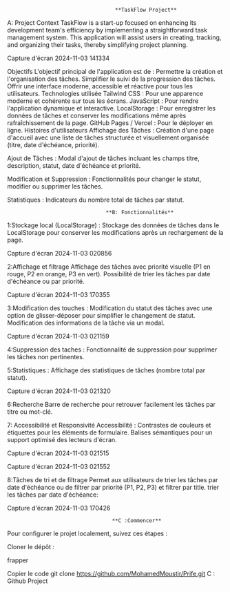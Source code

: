 
                                       **TaskFlow Project**
A: Project Context TaskFlow is a start-up focused on enhancing its development team's efficiency by implementing a straightforward task management system. This application will assist users in creating, tracking, and organizing their tasks, thereby simplifying project planning.

Capture d'écran 2024-11-03 141334

Objectifs L'objectif principal de l'application est de :
Permettre la création et l'organisation des tâches.
Simplifier le suivi de la progression des tâches.
Offrir une interface moderne, accessible et réactive pour tous les utilisateurs.
Technologies utilisée
Tailwind CSS : Pour une apparence moderne et cohérente sur tous les écrans.
JavaScript : Pour rendre l'application dynamique et interactive.
LocalStorage : Pour enregistrer les données de tâches et conserver les modifications même après rafraîchissement de la page.
GitHub Pages / Vercel : Pour le déployer en ligne.
Histoires d'utilisateurs
Affichage des Tâches : Création d'une page d'accueil avec une liste de tâches structurée et visuellement organisée (titre, date d'échéance, priorité).

Ajout de Tâches : Modal d'ajout de tâches incluant les champs titre, description, statut, date d'échéance et priorité.

Modification et Suppression : Fonctionnalités pour changer le statut, modifier ou supprimer les tâches.

Statistiques : Indicateurs du nombre total de tâches par statut.

                                    **B: Fonctionnalités**
1:Stockage local (LocalStorage) : Stockage des données de tâches dans le LocalStorage pour conserver les modifications après un rechargement de la page.

Capture d'écran 2024-11-03 020856

2:Affichage et filtrage Affichage des tâches avec priorité visuelle (P1 en rouge, P2 en orange, P3 en vert). Possibilité de trier les tâches par date d'échéance ou par priorité.

Capture d'écran 2024-11-03 170355

3:Modification des touches : Modification du statut des tâches avec une option de glisser-déposer pour simplifier le changement de statut. Modification des informations de la tâche via un modal.

Capture d'écran 2024-11-03 021159

4:Suppression des taches : Fonctionnalité de suppression pour supprimer les tâches non pertinentes.

5:Statistiques : Affichage des statistiques de tâches (nombre total par statut).

Capture d'écran 2024-11-03 021320

6:Recherche Barre de recherche pour retrouver facilement les tâches par titre ou mot-clé.

7: Accessibilité et Responsivité Accessibilité : Contrastes de couleurs et étiquettes pour les éléments de formulaire. Balises sémantiques pour un support optimisé des lecteurs d'écran.

Capture d'écran 2024-11-03 021515

Capture d'écran 2024-11-03 021552

8:Tâches de tri et de filtrage Permet aux utilisateurs de trier les tâches par date d'échéance ou de filtrer par priorité (P1, P2, P3) et filtrer par title. trier les tâches par date d'échéance:

Capture d'écran 2024-11-03 170426

                                      **C :Commencer**
Pour configurer le projet localement, suivez ces étapes :

Cloner le dépôt :

frapper

Copier le code git clone https://github.com/MohamedMoustir/Prife.git C : Github Project
